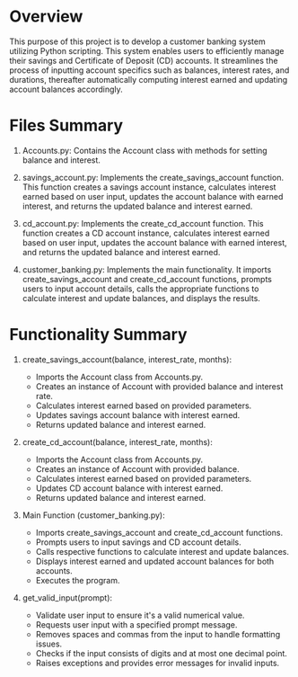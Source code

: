 # Overview

This purpose of this project is to develop a customer banking system utilizing Python scripting. This system enables users to efficiently manage their savings and Certificate of Deposit (CD) accounts. It streamlines the process of inputting account specifics such as balances, interest rates, and durations, thereafter automatically computing interest earned and updating account balances accordingly.

# Files Summary

1. Accounts.py: Contains the Account class with methods for setting balance and interest.

2. savings_account.py: Implements the create_savings_account function. This function creates a savings account instance, calculates interest earned based on user input, updates the account balance with earned interest, and returns the updated balance and interest earned.

3. cd_account.py: Implements the create_cd_account function. This function creates a CD account instance, calculates interest earned based on user input, updates the account balance with earned interest, and returns the updated balance and interest earned.

4. customer_banking.py: Implements the main functionality. It imports create_savings_account and create_cd_account functions, prompts users to input account details, calls the appropriate functions to calculate interest and update balances, and displays the results.

# Functionality Summary

1. create_savings_account(balance, interest_rate, months):

    - Imports the Account class from Accounts.py.
    - Creates an instance of Account with provided balance and interest rate.
    - Calculates interest earned based on provided parameters.
    - Updates savings account balance with interest earned.
    - Returns updated balance and interest earned.

2. create_cd_account(balance, interest_rate, months):

    - Imports the Account class from Accounts.py.
    - Creates an instance of Account with provided balance.
    - Calculates interest earned based on provided parameters.
    - Updates CD account balance with interest earned.
    - Returns updated balance and interest earned.

3. Main Function (customer_banking.py):

    - Imports create_savings_account and create_cd_account functions.
    - Prompts users to input savings and CD account details.
    - Calls respective functions to calculate interest and update balances.
    - Displays interest earned and updated account balances for both accounts.
    - Executes the program.

4. get_valid_input(prompt):

    - Validate user input to ensure it's a valid numerical value.
    - Requests user input with a specified prompt message.
    - Removes spaces and commas from the input to handle formatting issues.
    - Checks if the input consists of digits and at most one decimal point.
    - Raises exceptions and provides error messages for invalid inputs.